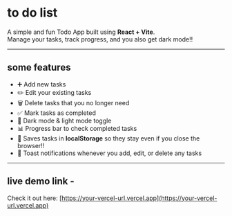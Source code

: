 # to do list

A simple and fun Todo App built using **React + Vite**.  
Manage your tasks, track progress, and you also get dark mode!!

---

## some features

- ➕ Add new tasks  
- ✏️ Edit your existing tasks  
- 🗑️ Delete tasks that you no longer need  
- ✅ Mark tasks as completed  
- 🌙 Dark mode & light mode toggle  
- 📊 Progress bar to check completed tasks  
- 💾 Saves tasks in **localStorage** so they stay even if you close the browser!!
- 🎉 Toast notifications whenever you add, edit, or delete any tasks

---

## live demo link -

Check it out here: [https://your-vercel-url.vercel.app](https://your-vercel-url.vercel.app)